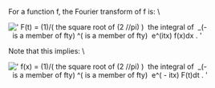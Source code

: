 For a function f, the Fourier transform of f is: \\

![' F(t) = (1)/( the square root of (2 //pi)
)  the integral of  \_(-  is a member of fty) \^( is a member of fty)  e\^(itx) f(x)dx . '](../dictionary/equation_images/10088.1..png)

Note that this implies: \\

![' f(x) = (1)/( the square root of (2 //pi)
)  the integral of  \_(-  is a member of fty) \^( is a member of fty)  e\^( - itx) F(t)dt . '](../dictionary/equation_images/10088.2..png)
